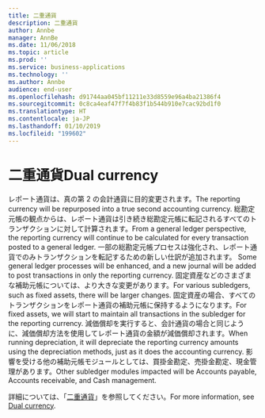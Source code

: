 ```yaml
---
title: 二重通貨
description: 二重通貨
author: Annbe
manager: AnnBe
ms.date: 11/06/2018
ms.topic: article
ms.prod: ''
ms.service: business-applications
ms.technology: ''
ms.author: Annbe
audience: end-user
ms.openlocfilehash: d91744aa045bf11211e33d8559e96a4ba21386f4
ms.sourcegitcommit: 0c8ca4eaf47f7f4b83f1b544b910e7cac92bd1f0
ms.translationtype: HT
ms.contentlocale: ja-JP
ms.lasthandoff: 01/10/2019
ms.locfileid: "199602"
---
```

#  <a name="dual-currency"></a><span data-ttu-id="ec3db-103">二重通貨</span><span class="sxs-lookup"><span data-stu-id="ec3db-103">Dual currency</span></span>

<span data-ttu-id="ec3db-104">レポート通貨は、真の第 2 の会計通貨に目的変更されます。</span><span class="sxs-lookup"><span data-stu-id="ec3db-104">The reporting currency will be repurposed into a true second accounting currency.</span></span> <span data-ttu-id="ec3db-105">総勘定元帳の観点からは、レポート通貨は引き続き総勘定元帳に転記されるすべてのトランザクションに対して計算されます。</span><span class="sxs-lookup"><span data-stu-id="ec3db-105">From a general ledger perspective, the reporting currency will continue to be calculated for every transaction posted to a general ledger.</span></span> <span data-ttu-id="ec3db-106">一部の総勘定元帳プロセスは強化され、レポート通貨でのみトランザクションを転記するための新しい仕訳が追加されます。</span><span class="sxs-lookup"><span data-stu-id="ec3db-106"> Some general ledger processes will be enhanced, and a new journal will be added to post transactions in only the reporting currency.</span></span> <span data-ttu-id="ec3db-107">固定資産などのさまざまな補助元帳については、より大きな変更があります。</span><span class="sxs-lookup"><span data-stu-id="ec3db-107">For various subledgers, such as fixed assets, there will be larger changes.</span></span> <span data-ttu-id="ec3db-108">固定資産の場合、すべてのトランザクションをレポート通貨の補助元帳に保持するようになります。</span><span class="sxs-lookup"><span data-stu-id="ec3db-108">For fixed assets, we will start to maintain all transactions in the subledger for the reporting currency.</span></span> <span data-ttu-id="ec3db-109">減価償却を実行すると、会計通貨の場合と同じように、減価償却方法を使用してレポート通貨の金額が減価償却されます。</span><span class="sxs-lookup"><span data-stu-id="ec3db-109">When running depreciation, it will depreciate the reporting currency amounts using the depreciation methods, just as it does the accounting currency.</span></span> <span data-ttu-id="ec3db-110">影響を受ける他の補助元帳モジュールとしては、買掛金勘定、売掛金勘定、現金管理があります。</span><span class="sxs-lookup"><span data-stu-id="ec3db-110">Other subledger modules impacted will be Accounts payable, Accounts receivable, and Cash management.</span></span>

<span data-ttu-id="ec3db-111">詳細については、「[二重通貨](https://docs.microsoft.com/en-us/dynamics365/unified-operations/financials/general-ledger/dual-currency)」を参照してください。</span><span class="sxs-lookup"><span data-stu-id="ec3db-111">For more information, see [Dual currency](https://docs.microsoft.com/en-us/dynamics365/unified-operations/financials/general-ledger/dual-currency).</span></span>
